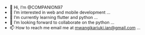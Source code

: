- 👋 Hi, I’m @COMPANION97
- 👀 I’m interested in web and mobile development ...
- 🌱 I’m currently learning flutter and python ...
- 💞️ I’m looking forward to collaborate on the python ...
- 📫 How to reach me email me at mwangikariuki.ian@gmail.com ...

<!---
COMPANION97/COMPANION97 is a ✨ special ✨ repository because its `README.md` (this file) appears on your GitHub profile.
You can click the Preview link to take a look at your changes.
--->
